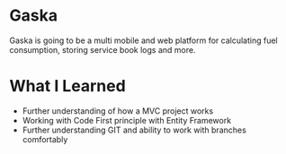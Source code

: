 # Gaska

Gaska is going to be a multi mobile and web platform for calculating fuel consumption, storing service book logs and more.

# What I Learned

* Further understanding of how a MVC project works
* Working with Code First principle with Entity Framework
* Further understanding GIT and ability to work with branches comfortably
